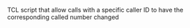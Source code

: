 TCL script that allow calls with a specific caller ID to have the corresponding called number changed

